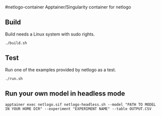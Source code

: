 #netlogo-container
Apptainer/Singularity container for netlogo
## Build
Build needs a Linux system with sudo rights.
```
./build.sh
```
## Test
Run one of the examples provided by netlogo as a test.
```
./run.sh
```
## Run your own model in headless mode
```
apptainer exec netlogo.sif netlogo-headless.sh --model "PATH TO MODEL IN YOUR HOME DIR" --experiment "EXPERIMENT NAME" --table OUTPUT.CSV
```
